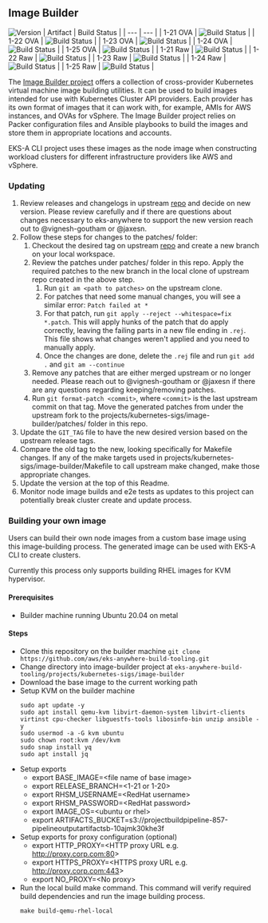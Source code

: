 ## **Image Builder**
![Version](https://img.shields.io/badge/version-ef9fed11d164c58dcb9e56699c56b0fe953f40d9-blue)
| Artifact | Build Status |
| --- | --- |
| 1-21 OVA | ![Build Status](https://codebuild.us-west-2.amazonaws.com/badges?uuid=eyJlbmNyeXB0ZWREYXRhIjoiSnROMFlvUTRKbWV0elNBcU9BZno4eHdPWFRxZTR1eUhXOTFWZWs0dlJodHk3NC81QWpITGp0a3JiKy82cFluYlY3cStSRWdJS3pPSzBnbmdVM0IxdTV3PSIsIml2UGFyYW1ldGVyU3BlYyI6Ik9JMEFJa1MycDhDUUtZUVAiLCJtYXRlcmlhbFNldFNlcmlhbCI6MX0%3D&branch=main) |
| 1-22 OVA | ![Build Status](https://codebuild.us-west-2.amazonaws.com/badges?uuid=eyJlbmNyeXB0ZWREYXRhIjoiT2tEZkZtTjUwMldXbEszZHJZNHF6eG9pUWN1UjJYZ0R6d3lFSnRtNEJrTDAxRko4NWRHNU13Q3hEcmpTVXg4NTEzZlhmK244YnZrUVBTYUQ5TTh1MlhVPSIsIml2UGFyYW1ldGVyU3BlYyI6IitwSjFQVkNoZGMyaUZVdi8iLCJtYXRlcmlhbFNldFNlcmlhbCI6MX0%3D&branch=main) |
| 1-23 OVA | ![Build Status](https://codebuild.us-west-2.amazonaws.com/badges?uuid=eyJlbmNyeXB0ZWREYXRhIjoiS010OXdXZkVSemtPY01QdEVXTmJoZHd5SE11SEpqZXRLdUlyNFRERlp1RjJRY3k5emNXclFSQ29mN1krNy9nOVAzMUp1QlhoemFqQkc0S0lpbmZ0YitNPSIsIml2UGFyYW1ldGVyU3BlYyI6InRKMzFzY0FTZFQ5ZXJ0cXYiLCJtYXRlcmlhbFNldFNlcmlhbCI6MX0%3D&branch=main) |
| 1-24 OVA | ![Build Status](https://codebuild.us-west-2.amazonaws.com/badges?uuid=eyJlbmNyeXB0ZWREYXRhIjoid2wreW55NTlKclBJZ3NzR3FmQnppdmZOVmErSnZhL2NzQW1ycFgwanVTTEhrR20vRmVQYU9TWWFtWlVCQWs2elhyRmwrZ0dxeW9sbERHWnBESzh0MWxBPSIsIml2UGFyYW1ldGVyU3BlYyI6IlZzOENKNnhHbENYMElsTG4iLCJtYXRlcmlhbFNldFNlcmlhbCI6MX0%3D&branch=main) |
| 1-25 OVA | ![Build Status](https://codebuild.us-west-2.amazonaws.com/badges?uuid=eyJlbmNyeXB0ZWREYXRhIjoiclZha0pmcTZsNkVpNElMNWwrN2FvZTVCSTVvbkdyd1ZXZnpjSEhaT2JNcUV6eVZOV054dFV4b2dQVDZPb0xNL2Foa0tuRUlSQ3FLaStDbkliR3Zqb1NVPSIsIml2UGFyYW1ldGVyU3BlYyI6ImdBQk5VR2FjdW53b1VkRlEiLCJtYXRlcmlhbFNldFNlcmlhbCI6MX0%3D&branch=main) |
| 1-21 Raw | ![Build Status](https://codebuild.us-west-2.amazonaws.com/badges?uuid=eyJlbmNyeXB0ZWREYXRhIjoiNVVkU201eEZoUUQ4RVQ5eE5Hang3cW84Vzl0OHdRYVBpbnNFK0dLVXBqeGZjMnRtZERtUTBBNHlVZFlyVEZPbTRLZ3VkRTRQT3J1WDBsUmV0Q0RQWHp3PSIsIml2UGFyYW1ldGVyU3BlYyI6Imcvb0VFWmNVdDYxK01oZEIiLCJtYXRlcmlhbFNldFNlcmlhbCI6MX0%3D&branch=main) |
| 1-22 Raw | ![Build Status](https://codebuild.us-west-2.amazonaws.com/badges?uuid=eyJlbmNyeXB0ZWREYXRhIjoiNEY0aHZoak5rRktWOGtsR2FZaHpybHg5a0gySmpJMU03UDV3Ym1SY0VNTW5PcUM5THhSeVBXR29CTGV2UE05OHVpdElnZGN6Y2p3Z3lha091RDZhMWU0PSIsIml2UGFyYW1ldGVyU3BlYyI6IjFVdEFPWFU5V2JKcjdoZW8iLCJtYXRlcmlhbFNldFNlcmlhbCI6MX0%3D&branch=main) |
| 1-23 Raw | ![Build Status](https://codebuild.us-west-2.amazonaws.com/badges?uuid=eyJlbmNyeXB0ZWREYXRhIjoid1Z0MFo5Um9vZUxuUGtPZnhDQVJSODl6NHNUbm9MMnhuaUZTN2JmdWFvVHZGeUJnZm9EOGtvY2xFUmd1U0NLeWxIeXpPYjZ4aWxTWDRlNjB5WXNaVEhVPSIsIml2UGFyYW1ldGVyU3BlYyI6InUvMktUTG9EL1lreWlsOXkiLCJtYXRlcmlhbFNldFNlcmlhbCI6MX0%3D&branch=main) |
| 1-24 Raw | ![Build Status](https://codebuild.us-west-2.amazonaws.com/badges?uuid=eyJlbmNyeXB0ZWREYXRhIjoiUFd5RFZVbjNLMlNrSWNSKzNpQ0JSTm93K3Z0L0hXKzdFeXdnMlR5UzNnTGVPYzhkekszU0JacStHUzBObUlnWUdOMFZUVUIzRG1UVWRNTUtiQU5iUnNNPSIsIml2UGFyYW1ldGVyU3BlYyI6ImgwWTV0MkZGRU1LQm1ocWEiLCJtYXRlcmlhbFNldFNlcmlhbCI6MX0%3D&branch=main) |
| 1-25 Raw | ![Build Status](https://codebuild.us-west-2.amazonaws.com/badges?uuid=eyJlbmNyeXB0ZWREYXRhIjoiUW0zM3hac2xLZTYrNlQ1TThIcm1qL2t1UlBFbUtFUGkwYUl3ZzUvUW1xb0Qxd2ZaWmQvZjBFdUZRU3NVRllERm9oVll5cW51bVpQR3YydmhxZy9TcXNFPSIsIml2UGFyYW1ldGVyU3BlYyI6IjVkSmU1aHBRSWtwY09ZaTMiLCJtYXRlcmlhbFNldFNlcmlhbCI6MX0%3D&branch=main) |

The [Image Builder project](https://github.com/kubernetes-sigs/image-builder) offers a collection of cross-provider Kubernetes virtual machine image building utilities. It can be used to build images intended for use with Kubernetes Cluster API providers. Each provider has its own format of images that it can work with, for example, AMIs for AWS instances, and OVAs for vSphere. The Image Builder project relies on Packer configuration files and Ansible playbooks to build the images and store them in appropriate locations and accounts.

EKS-A CLI project uses these images as the node image when constructing workload clusters for different infrastructure providers like AWS and vSphere.

### Updating

1. Review releases and changelogs in upstream [repo](https://github.com/kubernetes-sigs/image-builder) and decide on new version.
   Please review carefully and if there are questions about changes necessary to eks-anywhere to support the new version reach out to @vignesh-goutham or @jaxesn.
1. Follow these steps for changes to the patches/ folder:
    1. Checkout the desired tag on upstream [repo](https://github.com/kubernetes-sigs/image-builder) and create a new branch on your local workspace.
    1. Review the patches under patches/ folder in this repo. Apply the required patches to the new branch in the local clone of upstream repo created in the above step.
        1. Run `git am <path to patches>` on the upstream clone.
        1. For patches that need some manual changes, you will see a similar error: `Patch failed at *`
        1. For that patch, run `git apply --reject --whitespace=fix *.patch`. This will apply hunks of the patch that do apply correctly, leaving
           the failing parts in a new file ending in `.rej`. This file shows what changes weren't applied and you need to manually apply.
        1. Once the changes are done, delete the `.rej` file and run `git add .` and `git am --continue`
    1. Remove any patches that are either merged upstream or no longer needed. Please reach out to @vignesh-goutham or @jaxesn if there are any questions regarding keeping/removing patches.
    1. Run `git format-patch <commit>`, where `<commit>` is the last upstream commit on that tag. Move the generated patches from under the upstream fork to the projects/kubernetes-sigs/image-builder/patches/ folder in this repo.
1. Update the `GIT_TAG` file to have the new desired version based on the upstream release tags.
1. Compare the old tag to the new, looking specifically for Makefile changes. If any of the make targets used in projects/kubernetes-sigs/image-builder/Makefile to call upstream make changed, make those appropriate changes.
1. Update the version at the top of this Readme.
1. Monitor node image builds and e2e tests as updates to this project can potentially break cluster create and update process.

### Building your own image

Users can build their own node images from a custom base image using this image-building process. The generated image can be used 
with EKS-A CLI to create clusters.

Currently this process only supports building RHEL images for KVM hypervisor.

#### Prerequisites
- Builder machine running Ubuntu 20.04 on metal

#### Steps
- Clone this repository on the builder machine `git clone https://github.com/aws/eks-anywhere-build-tooling.git`
- Change directory into image-builder project at `eks-anywhere-build-tooling/projects/kubernetes-sigs/image-builder`
- Download the base image to the current working path
- Setup KVM on the builder machine
  ```
  sudo apt update -y
  sudo apt install qemu-kvm libvirt-daemon-system libvirt-clients virtinst cpu-checker libguestfs-tools libosinfo-bin unzip ansible -y
  sudo usermod -a -G kvm ubuntu
  sudo chown root:kvm /dev/kvm
  sudo snap install yq
  sudo apt install jq
  ```
- Setup exports
  * export BASE_IMAGE=&lt;file name of base image&gt;
  * export RELEASE_BRANCH=&lt;1-21 or 1-20&gt;
  * export RHSM_USERNAME=&lt;RedHat username&gt;
  * export RHSM_PASSWORD=&lt;RedHat password&gt;
  * export IMAGE_OS=&lt;ubuntu or rhel&gt;
  * export ARTIFACTS_BUCKET=s3://projectbuildpipeline-857-pipelineoutputartifactsb-10ajmk30khe3f
- Setup exports for proxy configuration (optional)
  * export HTTP_PROXY=&lt;HTTP proxy URL e.g. http://proxy.corp.com:80&gt;
  * export HTTPS_PROXY=&lt;HTTPS proxy URL e.g. http://proxy.corp.com:443&gt;
  * export NO_PROXY=&lt;No proxy&gt;
- Run the local build make command. This command will verify required build dependencies and run the image building process.
    ```
    make build-qemu-rhel-local
    ```